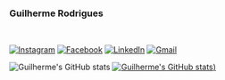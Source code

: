 ### Guilherme Rodrigues
</br>

[![Instagram](https://img.shields.io/badge/Instagram-E4405F?style=for-the-badge&logo=instagram&logoColor=white)]()
[![Facebook](https://img.shields.io/badge/Facebook-1877F2?style=for-the-badge&logo=facebook&logoColor=white)]()
[![LinkedIn](https://img.shields.io/badge/LinkedIn-0077B5?style=for-the-badge&logo=linkedin&logoColor=white)]()
[![Gmail](https://img.shields.io/badge/Gmail-D14836?style=for-the-badge&logo=gmail&logoColor=white
)]()


![Guilherme's GitHub stats](https://github-readme-stats.vercel.app/api?username=Guilhermerds1921&show_icons=true&theme=dark)
[![Guilherme's GitHub stats](https://github-readme-stats.vercel.app/api/top-langs/?username=GuilhermeRds1921&layout=compact&theme=dark))](https://github.com/GuilhermeRds1921/github-readme-stats)
